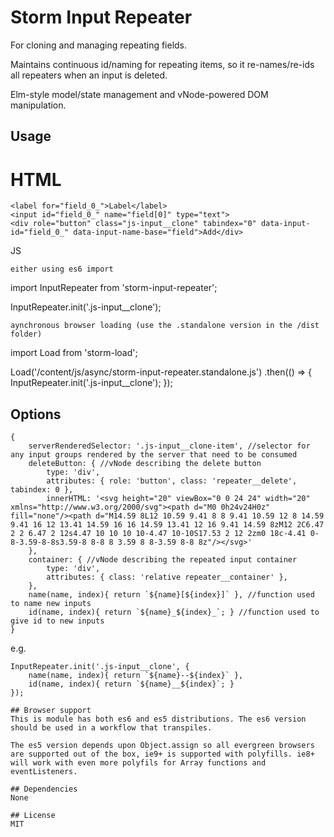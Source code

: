 # Storm Input Repeater

For cloning and managing repeating fields.

Maintains continuous id/naming for repeating items, so it re-names/re-ids all repeaters when an input is deleted.

Elm-style model/state management and vNode-powered DOM manipulation.

## Usage
HTML
=======
```
<label for="field_0_">Label</label>
<input id="field_0_" name="field[0]" type="text">
<div role="button" class="js-input__clone" tabindex="0" data-input-id="field_0_" data-input-name-base="field">Add</div>
```

JS
```
either using es6 import
```
import InputRepeater from 'storm-input-repeater';

InputRepeater.init('.js-input__clone');
```
aynchronous browser loading (use the .standalone version in the /dist folder)
```
import Load from 'storm-load';

Load('/content/js/async/storm-input-repeater.standalone.js')
    .then(() => {
        InputRepeater.init('.js-input__clone');
    });

## Options
```
{
    serverRenderedSelector: '.js-input__clone-item', //selector for any input groups rendered by the server that need to be consumed
    deleteButton: { //vNode describing the delete button
        type: 'div',
        attributes: { role: 'button', class: 'repeater__delete', tabindex: 0 },
        innerHTML: '<svg height="20" viewBox="0 0 24 24" width="20" xmlns="http://www.w3.org/2000/svg"><path d="M0 0h24v24H0z" fill="none"/><path d="M14.59 8L12 10.59 9.41 8 8 9.41 10.59 12 8 14.59 9.41 16 12 13.41 14.59 16 16 14.59 13.41 12 16 9.41 14.59 8zM12 2C6.47 2 2 6.47 2 12s4.47 10 10 10 10-4.47 10-10S17.53 2 12 2zm0 18c-4.41 0-8-3.59-8-8s3.59-8 8-8 8 3.59 8 8-3.59 8-8 8z"/></svg>'
    },
    container: { //vNode describing the repeated input container
        type: 'div',
        attributes: { class: 'relative repeater__container' }, 
    },
    name(name, index){ return `${name}[${index}]` }, //function used to name new inputs
    id(name, index){ return `${name}_${index}_`; } //function used to give id to new inputs
}
```
e.g.
```
InputRepeater.init('.js-input__clone', {
    name(name, index){ return `${name}--${index}` },
    id(name, index){ return `${name}__${index}`; }
});

## Browser support
This is module has both es6 and es5 distributions. The es6 version should be used in a workflow that transpiles.

The es5 version depends upon Object.assign so all evergreen browsers are supported out of the box, ie9+ is supported with polyfills. ie8+ will work with even more polyfils for Array functions and eventListeners.

## Dependencies
None

## License
MIT